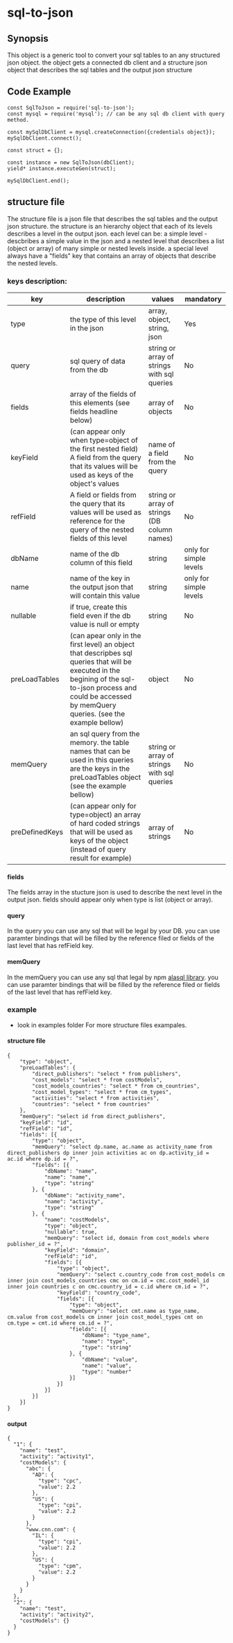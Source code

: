 # sql-to-json

## Synopsis

This object is a generic tool to convert your sql tables to an any structured json object.
the object gets a connected db client and a structure json object that describes the sql tables and the output json structure

## Code Example

```
const SqlToJson = require('sql-to-json');
const mysql = require('mysql'); // can be any sql db client with query method.

const mySqlDbClient = mysql.createConnection({credentials object});
mySqlDbClient.connect();

const struct = {};

const instance = new SqlToJson(dbClient);
yield* instance.executeGen(struct);

mySqlDbClient.end();
```

## structure file

The structure file is a json file that describes the sql tables and the output json structure.
the structure is an hierarchy object that each of its levels describes a level in the output json. each level can be: a simple level - descbribes a simple value in the json and a nested level that describes a list (object or array) of many simple or nested levels inside. a special level always have a "fields" key that contains an array of objects that describe the nested levels.

### keys description:

| key        | description           | values  | mandatory |
| ------------- |--------------------------------------------| ----------------| --------|
| type      |the type of this level in the json |array, object, string, json |Yes|
| query      | sql query of data from the db       |string or array of strings with sql queries |No|
| fields      | array of the fields of this elements (see fields headline below)       |array of objects|No|
| keyField | (can appear only when type=object of the first nested field) A field from the query that its values will be used as keys of the object's values        |name of a field from the query |No|
| refField | A field or fields from the query that its values will be used as reference for the query of the nested fields of this level | string or array of strings (DB column names)|No|
| dbName      | name of the db column of this field |string |only for simple levels|
| name      | name of the key in the output json that will contain this value |string |only for simple levels|
| nullable      | if true, create this field even if the db value is null or empty |string |No|
| preLoadTables      |(can apear only in the first level) an object that descripbes sql queries that will be executed in the begining of the sql-to-json process and could be accessed by memQuery queries. (see the example bellow) |object |No|
| memQuery      | an sql query from the memory. the table names that can be used in this queries are the keys in the preLoadTables object (see the example bellow)|string or array of strings with sql queries |No|
| preDefinedKeys      |(can appear only for type=object) an array of hard coded strings that will be used as keys of the object (instead of query result for example)|array of strings |No|

#### fields 
The fields array in the stucture json is used to describe the next level in the output json. fields should appear only when type is list (object or array).

#### query

In the query you can use any sql that will be legal by your DB. you can use paramter bindings that will be filled by the reference filed or fields of the last level that has refField key.

#### memQuery

In the memQuery you can use any sql that legal by npm [alasql library](https://www.npmjs.com/package/alasql). you can use paramter bindings that will be filled by the reference filed or fields of the last level that has refField key.

### example
* look in examples folder For more structure files exampales.

#### structure file
```
{
    "type": "object",
    "preLoadTables": {
        "direct_publishers": "select * from publishers",
        "cost_models": "select * from costModels",
        "cost_models_countries": "select * from cm_countries",
        "cost_model_types": "select * from cm_types",
        "activities": "select * from activities",
        "countries": "select * from countries"
    },
    "memQuery": "select id from direct_publishers",
    "keyField": "id",
    "refField": "id",
    "fields": [{
        "type": "object",
        "memQuery": "select dp.name, ac.name as activity_name from direct_publishers dp inner join activities ac on dp.activity_id = ac.id where dp.id = ?",
        "fields": [{
            "dbName": "name",
            "name": "name",
            "type": "string"
        }, {
            "dbName": "activity_name",
            "name": "activity",
            "type": "string"
        }, {
            "name": "costModels",
            "type": "object",
            "nullable": true,
            "memQuery": "select id, domain from cost_models where publisher_id = ?",
            "keyField": "domain",
            "refField": "id",
            "fields": [{
                "type": "object",
                "memQuery": "select c.country_code from cost_models cm inner join cost_models_countries cmc on cm.id = cmc.cost_model_id inner join countries c on cmc.country_id = c.id where cm.id = ?",
                "keyField": "country_code",
                "fields": [{
                    "type": "object",
                    "memQuery": "select cmt.name as type_name, cm.value from cost_models cm inner join cost_model_types cmt on cm.type = cmt.id where cm.id = ?",
                    "fields": [{
                        "dbName": "type_name",
                        "name": "type",
                        "type": "string"
                    }, {
                        "dbName": "value",
                        "name": "value",
                        "type": "number"
                    }]
                }]
            }]
        }]
    }]
}
```
#### output
```
{
  "1": {
    "name": "test",
    "activity": "activity1",
    "costModels": {
      "abc": {
        "AD": {
          "type": "cpc",
          "value": 2.2
        },
        "US": {
          "type": "cpi",
          "value": 2.2
        }
      },
      "www.cnn.com": {
        "IL": {
          "type": "cpi",
          "value": 2.2
        },
        "US": {
          "type": "cpm",
          "value": 2.2
        }
      }
    }
  },
  "2": {
    "name": "test",
    "activity": "activity2",
    "costModels": {}
  }
}
```

